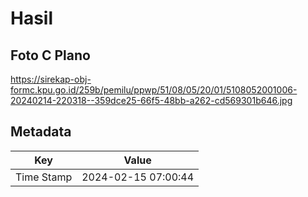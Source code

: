 # Hasil

## Foto C Plano

https://sirekap-obj-formc.kpu.go.id/259b/pemilu/ppwp/51/08/05/20/01/5108052001006-20240214-220318--359dce25-66f5-48bb-a262-cd569301b646.jpg


## Metadata

| Key        | Value               |
| ---------- | ------------------- |
| Time Stamp | 2024-02-15 07:00:44 |



